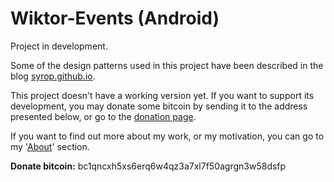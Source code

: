 # Wiktor-Events (Android)

Project in development.

Some of the design patterns used in this project have been described in the blog [syrop.github.io][syrop].

This project doesn't have a working version yet. If you want to support its development, you may donate some bitcoin by sending it to the address presented below, or go to the [donation page][donate].

If you want to find out more about my work, or my motivation, you can go to my '[About][about]' section.

**Donate bitcoin:** bc1qncxh5xs6erq6w4qz3a7xl7f50agrgn3w58dsfp

[syrop]: https://syrop.github.io
[donate]: https://syrop.github.io/donate/
[about]: https://syrop.github.io/about/
